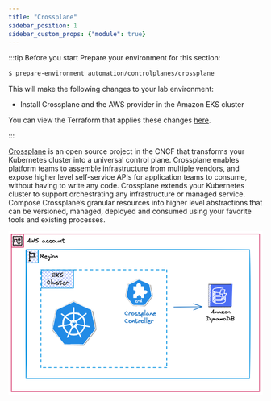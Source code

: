 ```yaml
---
title: "Crossplane"
sidebar_position: 1
sidebar_custom_props: {"module": true}
---
```


:::tip Before you start
Prepare your environment for this section:

```bash timeout=300 wait=30
$ prepare-environment automation/controlplanes/crossplane
```

This will make the following changes to your lab environment:

- Install Crossplane and the AWS provider in the Amazon EKS cluster

You can view the Terraform that applies these changes [here](https://github.com/VAR::MANIFESTS_OWNER/VAR::MANIFESTS_REPOSITORY/tree/VAR::MANIFESTS_REF/manifests/modules/automation/controlplanes/crossplane/.workshop/terraform).

:::

[Crossplane](https://crossplane.io/) is an open source project in the CNCF that transforms your Kubernetes cluster into a universal control plane. Crossplane enables platform teams to assemble infrastructure from multiple vendors, and expose higher level self-service APIs for application teams to consume, without having to write any code.
Crossplane extends your Kubernetes cluster to support orchestrating any infrastructure or managed service. Compose Crossplane’s granular resources into higher level abstractions that can be versioned, managed, deployed and consumed using your favorite tools and existing processes.

![EKS with Dynamodb](./assets/eks-workshop-crossplane.png)
